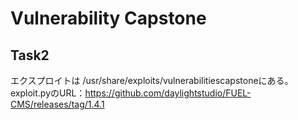 # Vulnerability Capstone

## Task2

エクスプロイトは /usr/share/exploits/vulnerabilitiescapstoneにある。  
exploit.pyのURL：https://github.com/daylightstudio/FUEL-CMS/releases/tag/1.4.1